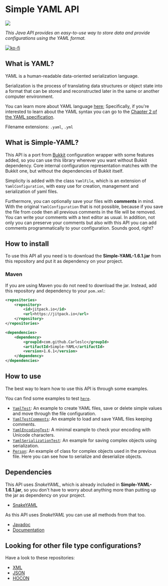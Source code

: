 # Simple YAML API

[![](https://jitpack.io/v/Carleslc/Simple-YAML.svg)](https://jitpack.io/#Carleslc/Simple-YAML)

_This Java API provides an easy-to-use way to store data and provide configurations using the YAML format._

[![ko-fi](https://www.ko-fi.com/img/githubbutton_sm.svg)](https://ko-fi.com/carleslc)

## What is YAML?

YAML is a human-readable data-oriented serialization language.

Serialization is the process of translating data structures or object state into a format that can be stored and reconstructed later in the same or another computer environment.

You can learn more about YAML language [here](http://www.yaml.org/spec/1.2/spec.html); Specifically, if you're interested to learn about the YAML syntax you can go to the
[Chapter 2 of the YAML specification](http://www.yaml.org/spec/1.2/spec.html#Preview).

Filename extensions: `.yaml`, `.yml`

## What is Simple-YAML?

This API is a port from [Bukkit](https://github.com/Bukkit/Bukkit) configuration wrapper with some features added, so you can use this library wherever you want without Bukkit dependency. Core internal configuration representation matches with the Bukkit one, but without the dependencies of Bukkit itself.

Simplicity is added with the class `YamlFile`, which is an extension of `YamlConfiguration`, with easy use for creation, management and serialization of yaml files.

Furthermore, you can optionally save your files with **comments** in mind. With the original `YamlConfiguration` that is not possible, because if you save the file from code then all previous comments in the file will be removed. You can write your comments with a text editor as usual. In addition, not only you can preserve your comments but also with this API you can add comments programmatically to your configuration. Sounds good, right?

## How to install

To use this API all you need is to download the **Simple-YAML-1.6.1.jar** from this repository
and put it as dependency on your project.

### Maven

If you are using Maven you do not need to download the jar. Instead, add this repository and dependency to your `pom.xml`:

```xml
<repositories>
    <repository>
        <id>jitpack.io</id>
        <url>https://jitpack.io</url>
    </repository>
</repositories>
```

```xml
<dependencies>
    <dependency>
        <groupId>com.github.Carleslc</groupId>
        <artifactId>Simple-YAML</artifactId>
        <version>1.6.1</version>
    </dependency>
</dependencies>
```

## How to use

The best way to learn how to use this API is through some examples.

You can find some examples to test [`here`](https://github.com/Carleslc/Simple-YAML/tree/master/Simple-Yaml/src/test/java/org/simpleyaml/test).

* [`YamlTest`](https://github.com/Carleslc/Simple-YAML/blob/master/Simple-Yaml/src/test/java/org/simpleyaml/test/YamlTest.java): An example to create YAML files, save or delete simple values and move through the file configuration.
* [`YamlTestComments`](https://github.com/Carleslc/Simple-YAML/blob/master/Simple-Yaml/src/test/java/org/simpleyaml/test/YamlTestComments.java): An example to load and save YAML files keeping comments.
* [`YamlEncodingTest`](https://github.com/Carleslc/Simple-YAML/blob/master/Simple-Yaml/src/test/java/org/simpleyaml/test/YamlEncodingTest.java): A minimal example to check your encoding with Unicode characters.
* [`YamlSerializationTest`](https://github.com/Carleslc/Simple-YAML/blob/master/Simple-Yaml/src/test/java/org/simpleyaml/test/YamlSerializationTest.java): An example for saving complex objects using serialization.
* [`Person`](https://github.com/Carleslc/Simple-YAML/blob/master/Simple-Yaml/src/test/java/org/simpleyaml/test/Person.java): An example of class for complex objects used in the previous file. Here you can see how to serialize and deserialize objects.

## Dependencies

This API uses _SnakeYAML_, which is already included in **Simple-YAML-1.6.1.jar**, so you don't have to worry about anything more than putting up the jar as dependency on your project.

* [SnakeYAML](https://bitbucket.org/asomov/snakeyaml)

As this API uses _SnakeYAML_ you can use all methods from that too.
+ [Javadoc](http://javadox.com/org.yaml/snakeyaml/1.15/overview-summary.html)
+ [Documentation](https://bitbucket.org/asomov/snakeyaml/wiki/Documentation)

## Looking for other file type configurations?

Have a look to these repositories:

- [XML](https://github.com/portlek/xmlgration)
- [JSON](https://github.com/portlek/jsongration)
- [HOCON](https://github.com/portlek/hocongration)
